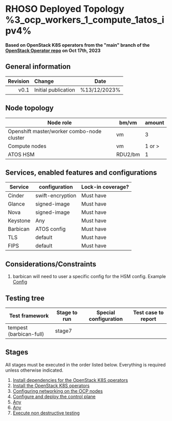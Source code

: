 # RHOSO Deployed Topology %3_ocp_workers_1_compute_1atos_ipv4%

**Based on OpenStack K8S operators from the "main" branch of the [OpenStack Operator repo](https://github.com/openstack-k8s-operators/openstack-operator/tree/78b3c876eaf9168f9d95b201997ebdc2da42fa02) on Oct 17th, 2023**

## General information

| Revision | Change                | Date              |
|--------: | :-------------------- | :--------------:  |
| v0.1     | Initial publication   | %13/12/2023%      |

## Node topology
| Node role                                     | bm/vm   | amount |
| --------------------------------------------- | -----   | ------ |
| Openshift master/worker combo-node cluster    | vm      | 3      |
| Compute nodes                                 | vm      | 1 or > |
| ATOS HSM                                      | RDU2/bm | 1      |  

## Services, enabled features and configurations
| Service                                        | configuration                 | Lock-in coverage?  |
| ---------------------------------------------- | ----------------------------- | ------------------ |
| Cinder                                         | swift-encryption              | Must have          |
| Glance                                         | signed-image                  | Must have          |
| Nova                                           | signed-image                  | Must have          |
| Keystone                                       | Any                           | Must have          |
| Barbican                                       | ATOS config                   | Must have          |
| TLS                                            | default                       | Must have          |
| FIPS                                           | default                       | Must have          |

## Considerations/Constraints
1. barbican will need to user a specific config for the HSM config. Example [Config](https://gitlab.cee.redhat.com/OSP-DFG-security/automation/-/blob/master/playbooks/atos-17.1.yaml.j2)

## Testing tree

| Test framework                    | Stage to run | Special configuration | Test case to report  |
| ----------------                  | ------------ | --------------------- | :-----------------:  |
| tempest (barbican-full)           | stage7       |                       |                      |

## Stages

All stages must be executed in the order listed below.  Everything is required unless otherwise indicated.

1. [Install dependencies for the OpenStack K8S operators](stage1)
2. [Install the OpenStack K8S operators](stage2)
3. [Configuring networking on the OCP nodes](stage3)
4. [Configure and deploy the control plane](stage4)
5. [Any](stage5)
6. [Any](stage6)
7. [Execute non destructive testing](stage7)
